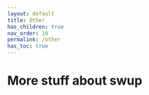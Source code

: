 ```yaml
---
layout: default
title: Other
has_children: true
nav_order: 10
permalink: /other
has_toc: true
---
```


# More stuff about swup 
